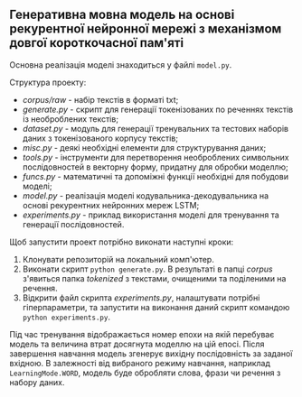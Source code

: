 ## Генеративна мовна модель на основі рекурентної нейронної мережі з механізмом довгої короткочасної пам'яті ##

Основна реалізація моделі знаходиться у файлі `model.py`.

Структура проекту:
- *corpus/raw* - набір текстів в форматі txt;
- *generate.py* - скрипт для генерації токенізованих по реченнях текстів із необроблених текстів;
- *dataset.py* - модуль для генерації тренувальних та тестових наборів даних з токенізованого корпусу текстів;
- *misc.py* - деякі необхідні елементи для структурування даних;
- *tools.py* - інструменти для перетворення необроблених символьних послідовностей в векторну форму, придатну для обробки моделлю;
- *funcs.py* - математичні та допоміжні функції необхідні для побудови моделі;
- *model.py* - реалізація моделі кодувальника-декодувальника на основі рекурентних нейронних мереж LSTM;
- *experiments.py* - приклад використання моделі для тренування та генерації послідовностей.

Щоб запустити проект потрібно виконати наступні кроки:
1. Клонувати репозиторій на локальний комп'ютер.
2. Виконати скрипт `python generate.py`. В результаті в папці *corpus* з'явиться папка *tokenized* з текстами, очищеними та поділеними на речення.
3. Відкрити файл скрипта *experiments.py*, налаштувати потрібні гіперпараметри, та запустити на виконання даний скрипт командою `python experiments.py`.

Під час тренування відображається номер епохи на якій перебуває модель та величина втрат досягнута моделлю на цій епосі. Після завершення
навчання модель згенерує вихідну послідовність за заданої вхідною. В залежності від вибраного режиму навчання, наприклад `LearningMode.WORD`, 
модель буде обробляти слова, фрази чи речення з набору даних.
